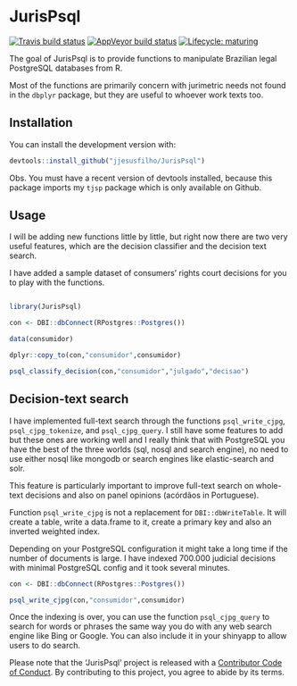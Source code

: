 
<!-- README.md is generated from README.Rmd. Please edit that file -->

# JurisPsql

<!-- badges: start -->

[![Travis build
status](https://travis-ci.org/jjesusfilho/JurisPsql.svg?branch=master)](https://travis-ci.org/jjesusfilho/JurisPsql)
[![AppVeyor build
status](https://ci.appveyor.com/api/projects/status/github/jjesusfilho/JurisPsql?branch=master&svg=true)](https://ci.appveyor.com/project/jjesusfilho/JurisPsql)
[![Lifecycle:
maturing](https://img.shields.io/badge/lifecycle-maturing-blue.svg)](https://www.tidyverse.org/lifecycle/#maturing)
<!-- badges: end -->

The goal of JurisPsql is to provide functions to manipulate Brazilian
legal PostgreSQL databases from R.

Most of the functions are primarily concern with jurimetric needs not
found in the `dbplyr` package, but they are useful to whoever work texts
too.

## Installation

You can install the development version with:

``` r
devtools::install_github("jjesusfilho/JurisPsql")
```

Obs. You must have a recent version of devtools installed, because this
package imports my `tjsp` package which is only available on Github.

## Usage

I will be adding new functions little by little, but right now there are
two very useful features, which are the decision classifier and the
decision text search.

I have added a sample dataset of consumers’ rights court decisions for
you to play with the functions.

``` r

library(JurisPsql)

con <- DBI::dbConnect(RPostgres::Postgres())

data(consumidor)

dplyr::copy_to(con,"consumidor",consumidor)

psql_classify_decision(con,"consumidor","julgado","decisao")
```

## Decision-text search

I have implemented full-text search through the functions
`psql_write_cjpg`, `psql_cjpg_tokenize`, and `psql_cjpg_query`. I still
have some features to add but these ones are working well and I really
think that with PostgreSQL you have the best of the three worlds (sql,
nosql and search engine), no need to use either nosql like mongodb or
search engines like elastic-search and solr.

This feature is particularly important to improve full-text search on
whole-text decisions and also on panel opinions (acórdãos in
Portuguese).

Function `psql_write_cjpg` is not a replacement for `DBI::dbWriteTable`.
It will create a table, write a data.frame to it, create a primary key
and also an inverted weighted index.

Depending on your PostgreSQL configuration it might take a long time if
the number of documents is large. I have indexed 700.000 judicial
decisions with minimal PostgreSQL config and it took several minutes.

``` r
con <- DBI::dbConnect(RPostgres::Postgres())

psql_write_cjpg(con,"consumidor",consumidor)
```

Once the indexing is over, you can use the function `psql_cjpg_query` to
search for words or phrases the same way you do with any web search
engine like Bing or Google. You can also include it in your shinyapp to
allow users to do search.

Please note that the ‘JurisPsql’ project is released with a [Contributor
Code of Conduct](.github/CODE_OF_CONDUCT.md). By contributing to this
project, you agree to abide by its terms.
